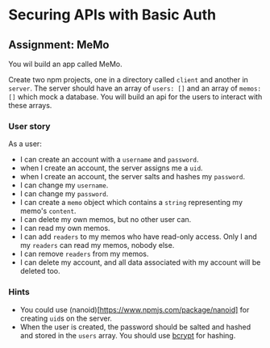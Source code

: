 # Securing APIs with Basic Auth

## Assignment: MeMo

You wil build an app called MeMo.

Create two npm projects, one in a directory called `client` and another in `server`. The server should have an array of `users: []` and an array of `memos: []` which mock a database. You will build an api for the users to interact with these arrays.

### User story

As a user:
 - I can create an account with a `username` and `password`.
 - when I create an account, the server assigns me a `uid`.
 - when I create an account, the server salts and hashes my `password`.
 - I can change my `username`.
 - I can change my `password`.
 - I can create a `memo` object which contains a `string` representing my memo's `content`.
 - I can delete my own memos, but no other user can.
 - I can read my own memos.
 - I can add `readers` to my memos who have read-only access. Only I and my `readers` can read my memos, nobody else.
 - I can remove `readers` from my memos.
 - I can delete my account, and all data associated with my account will be deleted too.

### Hints

 - You could use (nanoid)[https://www.npmjs.com/package/nanoid] for creating `uid`s on the server.
 - When the user is created, the password should be salted and hashed and stored in the `users` array. You should use [bcrypt](https://www.npmjs.com/package/bcrypt) for hashing.

